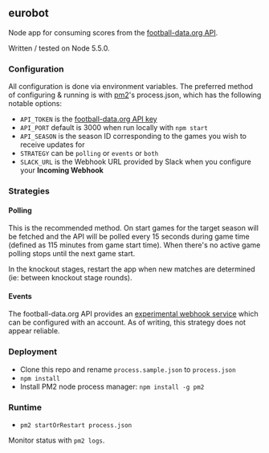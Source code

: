 ## eurobot

Node app for consuming scores from the [football-data.org API](http://football-data.org).

Written / tested on Node 5.5.0.

### Configuration

All configuration is done via environment variables. The preferred method of configuring & running is with [pm2](https://npmjs.org/pm2)'s process.json, which has the following notable options:

* `API_TOKEN` is the [football-data.org API key](http://api.football-data.org/register)
* `API_PORT` default is 3000 when run locally with `npm start`
* `API_SEASON` is the season ID corresponding to the games you wish to receive updates for
* `STRATEGY` can be `polling` or `events` or `both`
* `SLACK_URL` is the Webhook URL provided by Slack when you configure your **Incoming Webhook**

### Strategies

#### Polling

This is the recommended method. On start games for the target season will be fetched and the API will be polled every 15 seconds during game time (defined as 115 minutes from game start time). When there's no active game polling stops until the next game start.

In the knockout stages, restart the app when new matches are determined (ie: between knockout stage rounds).

#### Events

The football-data.org API provides an [experimental webhook service](http://api.football-data.org/event_api) which can be configured with an account. As of writing, this strategy does not appear reliable.

### Deployment

* Clone this repo and rename `process.sample.json` to `process.json`
* `npm install`
* Install PM2 node process manager: `npm install -g pm2`

### Runtime

* `pm2 startOrRestart process.json`

Monitor status with `pm2 logs`.
